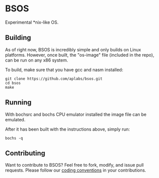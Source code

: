 BSOS
===

Experimental \*nix-like OS.

## Building
As of right now, BSOS is incredibly simple and only builds on Linux  platforms.
However, once built, the "os-image" file (included in the repo), can be run on any x86 system.

To build, make sure that you have gcc and nasm installed:
```
git clone https://github.com/aplabs/bsos.git
cd bsos
make
```

## Running
With bochsrc and bochs CPU emulator installed the image file can be emulated.

After it has been built with the instructions above, simply run:
```
bochs -q
```

## Contributing
Want to contribute to BSOS? Feel free to fork, modify, and issue pull requests.
Please follow our [coding conventions](./STANDARDS.md) in your contributions.
